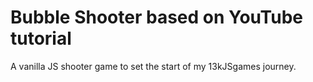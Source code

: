 # Bubble Shooter based on YouTube tutorial

A vanilla JS shooter game to set the start of my 13kJSgames journey.